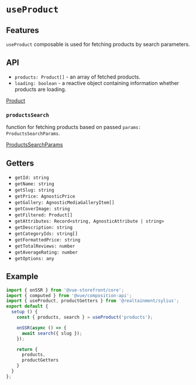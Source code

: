# `useProduct`

## Features

`useProduct` composable is used for fetching products by search parameters.

## API

* `products: Product[]` - an array of fetched products.
* `loading: boolean` - a reactive object containing information whether products are loading.

[Product](../api-client/sylius-api.product.md)

### `productsSearch`
function for fetching products based on passed `params: ProductsSearchParams`.

[ProductsSearchParams](https://docs.vuestorefront.io/v2/reference/api/core.productssearchparams.html)


## Getters

* `getId: string`
* `getName: string`
* `getSlug: string`
* `getPrice: AgnosticPrice`
* `getGallery: AgnosticMediaGalleryItem[]`
* `getCoverImage: string`
* `getFiltered: Product[]`
* `getAttributes: Record<string, AgnosticAttribute | string>`
* `getDescription: string`
* `getCategoryIds: string[]`
* `getFormattedPrice: string`
* `getTotalReviews: number`
* `getAverageRating: number`
* `getOptions: any`

## Example

```js
import { onSSR } from '@vue-storefront/core';
import { computed } from '@vue/composition-api';
import { useProduct, productGetters } from '@realtainment/sylius';
export default {
  setup () {
    const { products, search } = useProduct('products');

    onSSR(async () => {
      await search({ slug });
    });

    return {
      products,
      productGetters
    }
  }
};
```
